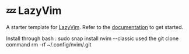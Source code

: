 # 💤 LazyVim

A starter template for [LazyVim](https://github.com/LazyVim/LazyVim).
Refer to the [documentation](https://lazyvim.github.io/installation) to get started.

Install through bash :
sudo snap install nvim --classic
used the git clone command 
rm -rf ~/.config/nvim/.git
